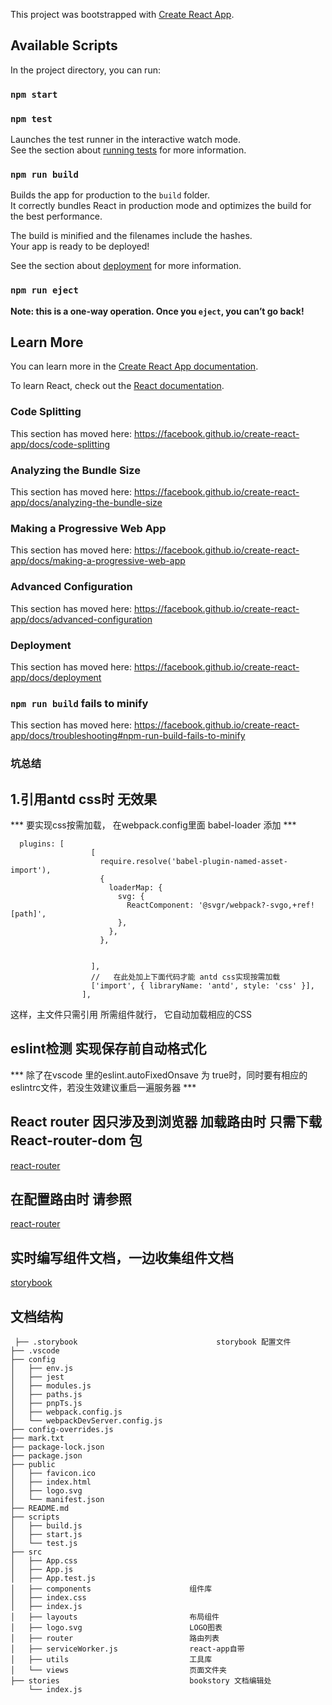 This project was bootstrapped with [Create React App](https://github.com/facebook/create-react-app).

## Available Scripts

In the project directory, you can run:

### `npm start`


### `npm test`

Launches the test runner in the interactive watch mode.<br>
See the section about [running tests](https://facebook.github.io/create-react-app/docs/running-tests) for more information.

### `npm run build`

Builds the app for production to the `build` folder.<br>
It correctly bundles React in production mode and optimizes the build for the best performance.

The build is minified and the filenames include the hashes.<br>
Your app is ready to be deployed!

See the section about [deployment](https://facebook.github.io/create-react-app/docs/deployment) for more information.

### `npm run eject`

**Note: this is a one-way operation. Once you `eject`, you can’t go back!**


## Learn More

You can learn more in the [Create React App documentation](https://facebook.github.io/create-react-app/docs/getting-started).

To learn React, check out the [React documentation](https://reactjs.org/).

### Code Splitting

This section has moved here: https://facebook.github.io/create-react-app/docs/code-splitting

### Analyzing the Bundle Size

This section has moved here: https://facebook.github.io/create-react-app/docs/analyzing-the-bundle-size

### Making a Progressive Web App

This section has moved here: https://facebook.github.io/create-react-app/docs/making-a-progressive-web-app

### Advanced Configuration

This section has moved here: https://facebook.github.io/create-react-app/docs/advanced-configuration

### Deployment

This section has moved here: https://facebook.github.io/create-react-app/docs/deployment

### `npm run build` fails to minify

This section has moved here: https://facebook.github.io/create-react-app/docs/troubleshooting#npm-run-build-fails-to-minify


### 坑总结

## 1.引用antd css时 无效果 

*** 要实现css按需加载， 在webpack.config里面 babel-loader 添加 ***

```
  plugins: [
                  [
                    require.resolve('babel-plugin-named-asset-import'),
                    {
                      loaderMap: {
                        svg: {
                          ReactComponent: '@svgr/webpack?-svgo,+ref![path]',
                        },
                      },
                    },


                  ],
                  //   在此处加上下面代码才能 antd css实现按需加载
                  ['import', { libraryName: 'antd', style: 'css' }],
                ],
```
这样，主文件只需引用 所需组件就行， 它自动加载相应的CSS

## eslint检测 实现保存前自动格式化

*** 除了在vscode 里的eslint.autoFixedOnsave 为 true时，同时要有相应的eslintrc文件，若没生效建议重启一遍服务器 ***

## React router  因只涉及到浏览器 加载路由时 只需下载 React-router-dom 包
[react-router](https://www.jianshu.com/p/548674270455)


## 在配置路由时  请参照 
[react-router](https://zhuanlan.zhihu.com/p/43581520)


## 实时编写组件文档，一边收集组件文档
[storybook](https://storybook.js.org/docs/guides/guide-react/)

## 文档结构
```
 ├── .storybook                               storybook 配置文件
├── .vscode
├── config
│   ├── env.js
│   ├── jest
│   ├── modules.js
│   ├── paths.js
│   ├── pnpTs.js
│   ├── webpack.config.js
│   └── webpackDevServer.config.js
├── config-overrides.js
├── mark.txt
├── package-lock.json
├── package.json
├── public
│   ├── favicon.ico
│   ├── index.html
│   ├── logo.svg
│   └── manifest.json
├── README.md
├── scripts
│   ├── build.js
│   ├── start.js
│   └── test.js
├── src
│   ├── App.css
│   ├── App.js
│   ├── App.test.js
│   ├── components                      组件库
│   ├── index.css
│   ├── index.js
│   ├── layouts                         布局组件
│   ├── logo.svg                        LOGO图表
│   ├── router                          路由列表
│   ├── serviceWorker.js                react-app自带
│   ├── utils                           工具库
│   └── views                           页面文件夹
├── stories                             bookstory 文档编辑处
    └── index.js


```
